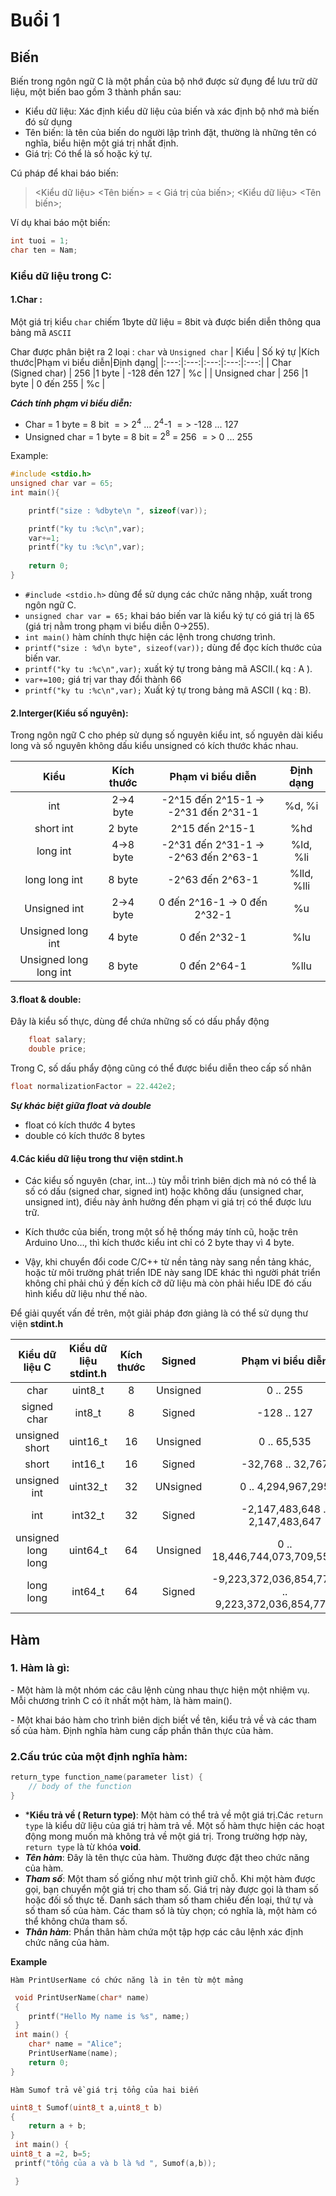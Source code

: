 # Buổi 1
## Biến

Biến trong ngôn ngữ C là một phần của bộ nhớ  được sử đụng để lưu trữ dữ liệu, một biến bao gồm 3 thành phần sau:
- Kiểu dữ liệu: Xác định kiểu dữ liệu của biến và  xác định bộ nhớ mà biến đó sử dụng
- Tên biến: là tên của biến do người lập trình đặt, thường là những tên có nghĩa, biểu hiện một giá trị nhất định.
- Giá trị: Có thể là số hoặc ký tự.

Cú pháp để khai báo biến:

> <Kiểu dữ liệu> <Tên biến> = < Giá trị của biến>;
> <Kiểu dữ liệu> <Tên biến>;

Ví dụ khai báo một biến: 
```c 
int tuoi = 1;
char ten = Nam;
```

### Kiểu dữ liệu trong C:
#### 1.Char :

Một giá trị kiểu ` char `  chiếm 1byte dữ liệu = 8bit và được biển diễn thông qua bảng mã `ASCII`

Char được phân biệt ra 2 loại : `char` và `Unsigned char`
| Kiểu  |  Số ký tự |Kích thước|Phạm vi biểu diễn|Định dạng|
|:---:|:---:|:---:|:---:|:---:|
| Char (Signed char)  | 256  |1 byte |  -128 đến 127 |  %c |
|  Unsigned char | 256  |1 byte | 0 đến 255  |  %c |

***Cách tính phạm vi biểu diễn:***

- Char  = 1 byte = 8 bit $=>$ $2^4$ ... $2^4$-1 $=>$  -128 ... 127
- Unsigned char = 1 byte = 8 bit = $2^8$ = 256  $=>$  0 ... 255

Example:
```C
#include <stdio.h>
unsigned char var = 65;
int main(){

    printf("size : %dbyte\n ", sizeof(var));

    printf("ky tu :%c\n",var);
    var+=1;
    printf("ky tu :%c\n",var);
    
    return 0;
}
```
- `#include <stdio.h>` dùng để sử dụng các chức năng nhập, xuất trong ngôn ngữ C.
- `unsigned char var = 65;` khai báo biến var là kiểu ký tự có giá trị là 65 (giá trị nằm trong phạm vi biểu diễn 0->255).
- `int main()` hàm chính thực hiện các lệnh trong chương trình.
- `printf("size : %d\n byte", sizeof(var));` dùng để đọc kích thước của biến var.
- `printf("ky tu :%c\n",var);` xuất ký tự trong bảng mã ASCII.( kq : A ).
- `var+=100;` giá trị var thay đổi thành 66
- `printf("ky tu :%c\n",var);`  Xuất ký tự trong bảng mã ASCII ( kq : B).

#### 2.Interger(Kiểu số nguyên):

Trong ngôn ngữ C cho phép sử dụng số nguyên kiểu int, số nguyên dài kiểu long và số nguyên không dấu kiểu unsigned có kích thước khác nhau.


|  Kiểu | Kích thước  | Phạm vi biểu diễn  | Định dạng  |
|:---:|:---:|:---:|:---:|
| int  |  2->4 byte | -2^15 đến 2^15-1 -> -2^31 đến 2^31-1  | %d, %i  |
|  short int |  2 byte | 2^15 đến 2^15-1  |  %hd |
| long int  |  4->8 byte |  -2^31 đến 2^31-1 -> -2^63 đến 2^63-1 | 	%ld, %li  |
| long long int  |  8 byte |  	-2^63 đến 2^63-1 | %lld, %lli  |
|  Unsigned int |  2->4 byte |  	0 đến 2^16-1 -> 0 đến 2^32-1 | %u  |
| Unsigned long int  |  4 byte   |  	0 đến 2^32-1 | %lu  |
| Unsigned long long int  | 8 byte  | 	0 đến 2^64-1  | 	%llu  |

#### 3.float & double: 
Đây là kiểu số thực, dùng để chứa những số có dấu phẩy động

```C
    float salary;
    double price;
```

Trong C, số dấu phẩy động cũng có thể được biểu diễn theo cấp số nhân

```C
float normalizationFactor = 22.442e2;
```

***Sự khác biệt giữa float và double***


- float có kích thước 4 bytes
- double có kích thước 8 bytes

#### 4.Các kiểu dữ liệu trong thư viện stdint.h

- Các kiểu số nguyên (char, int…) tùy mỗi trình biên dịch mà nó có thể là số có dấu (signed char, signed int) hoặc không dấu (unsigned char, unsigned int), điều này ảnh hưởng đến phạm vi giá trị có thể được lưu trữ. 
- Kích thước của biến, trong một số hệ thống máy tính cũ, hoặc trên Arduino Uno…, thì kích thước kiểu int chỉ có 2 byte thay vì 4 byte. 

- Vậy, khi chuyển đổi code C/C++ từ nền tảng này sang nền tảng khác, hoặc từ môi trường phát triển IDE này sang IDE khác thì người phát triển không chỉ phải chú ý đến kích cỡ dữ liệu mà còn phải hiểu IDE đó cấu hình kiểu dữ liệu như thế nào. 

Để giải quyết vấn đề trên, một giải pháp đơn giảng là có thể sử dụng thư viện **stdint.h**

| Kiểu dữ liệu C  | Kiểu dữ liệu stdint.h  | Kích thước  |  Signed  |  Phạm vi biểu diễn |
|:---:|:---:|:---:|:---:|:---:|
| char  |  uint8_t |  8 | Unsigned  | 0 .. 255  |
|  signed char | int8_t  | 8  | Signed  | -128 .. 127  |
|  unsigned short |  uint16_t | 16  | Unsigned  | 0 .. 65,535  |
|  short | int16_t  |  16 | Signed  | -32,768 .. 32,767  |
|  unsigned int | uint32_t  |  32 | UNsigned  |0 .. 4,294,967,295   |
| int  | int32_t  | 32	  | Signed  |  -2,147,483,648 .. 2,147,483,647 |
|  unsigned long long | uint64_t  | 64  | Unsigned  | 0 .. 18,446,744,073,709,551,615  |
| long long  | int64_t  | 64  | Signed  | -9,223,372,036,854,775,808 .. 9,223,372,036,854,775,807  |

## Hàm

### 1. Hàm là gì:

\- Một hàm là một nhóm các câu lệnh cùng nhau thực hiện một nhiệm vụ. Mỗi chương trình C có ít nhất một hàm, là hàm main().

\- Một khai báo hàm cho trình biên dịch biết về tên, kiểu trả về và các tham số của hàm. Định nghĩa hàm cung cấp phần thân thực của hàm.

### 2.Cấu trúc của một định nghĩa hàm:

```c
return_type function_name(parameter list) {
    // body of the function
}
```
 - ***Kiểu trả về ( Return type)**: Một hàm có thể trả về một giá trị.Các `return type` là kiểu dữ liệu của giá trị hàm trả về. Một số hàm thực hiện các hoạt động mong muốn mà không trả về một giá trị. Trong trường hợp này, `return type` là từ khóa **void**.
 - ***Tên hàm***: Đây là tên thực của hàm. Thường được đặt theo chức năng của hàm.
 - ***Tham số***: Một tham số giống như một trình giữ chỗ. Khi một hàm được gọi, bạn chuyển một giá trị cho tham số. Giá trị này được gọi là tham số hoặc đối số thực tế. Danh sách tham số tham chiếu đến loại, thứ tự và số tham số của hàm. Các tham số là tùy chọn; có nghĩa là, một hàm có thể không chứa tham số.
 - ***Thân hàm***: Phần thân hàm chứa một tập hợp các câu lệnh xác định chức năng của hàm.

**Example**

`Hàm PrintUserName có chức năng là in tên từ một mảng`
```C
 void PrintUserName(char* name)
 {
    printf("Hello My name is %s", name;)
 }
 int main() {
    char* name = "Alice";
    PrintUserName(name);
    return 0;
}
```
`Hàm Sumof trả về giá trị tổng của hai biến`
```C
uint8_t Sumof(uint8_t a,uint8_t b)
{
    return a + b;
}
 int main() {
uint8_t a =2, b=5;
 printf("tổng của a và b là %d ", Sumof(a,b));

 }
```